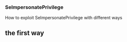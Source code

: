 ### SeImpersonatePrivilege
How to exploit SeImpersonatePrivilege with different ways 

## the first way
